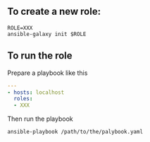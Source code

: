 ## To create a new role:
```shell
ROLE=XXX
ansible-galaxy init $ROLE
```
## To run the role
Prepare a playbook like this 
```yaml
---
- hosts: localhost
  roles:
  - XXX
```
Then run the playbook
```shell
ansible-playbook /path/to/the/palybook.yaml
```